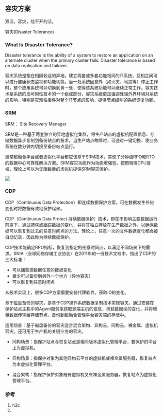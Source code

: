 ## 容灾方案

双活，容灾，绕不开的活。

容灾(Disaster Tolerance) 

### What Is Disaster Tolerance?

Disaster tolerance is the ability of a system to restore an application on an alternate cluster when the primary cluster fails. Disaster tolerance is based on data replication and failover.

容灾系统是指在相隔较远的异地，建立两套或多套功能相同的IT系统，互相之间可以进行健康状态监视和功能切换，当一处系统因意外（如火灾、地震等）停止工作时，整个应用系统可以切换到另一处，使得该系统功能可以继续正常工作。容灾技术是系统的高可用性技术的一个组成部分，容灾系统更加强调处理外界环境对系统的影响，特别是灾难性事件对整个IT节点的影响，提供节点级别的系统恢复功能。

### SRM

SRM： Site Recovery Manager 

SRM是一种基于两套独立的异地虚拟化集群，将生产站点的虚拟机配置信息、存储数据异步复制到备份站点的技术，当生产站点故障时，可通过一键切换，使业务系统在数分钟内切换至备份站点运行。

通常超融合平台或者虚拟化平台都应该基于SRM技术，实现了分钟级RPO和RTO的数据中心可靠性解决方案。SRM容灾功能作为功能增强包，按照物理CPU授权，理论上可以为无限数量的虚拟机提供SRM容灾保护。

![](https://image-1300760561.cos.ap-beijing.myqcloud.com/bgyq-blog/h3c-srm.jpg)

### CDP

CDP（Continuous Data Protection）即连续数据保护方案，可在数据发生任何变化时将数据有效地保护起来。

CDP（Continuous Data Protect 持续数据保护）技术，即在不影响主要数据运行前提下，通过捕获或跟踪数据的变化，并将其独立存放在生产数据之外，以确保数据可以恢复到过去的任意时间点的方法。理论上，任意一次的文件数据变化都会被自动记录，因此称为持续数据保护。

CDP技术能确定RPO指标，恢复到指定的任意时间点，以满足不同场景下的需求。SNIA（全球网络存储工业协会）在2011年的一份技术文档中，指出了CDP的三大标准：

* 可以捕获源数据任意的数据变化
* 至少可以备份到另外一个地方（异地容灾）
* 可以恢复到任意时间点

从技术实现上，很多CDP方案需要安装代理软件，获取IO的变化。

基于磁盘备份的容灾，是基于CDP操作系统数据复制技术实现容灾。通过安装在保护站点主机中的Agent服务来获取源端主机的信息，捕获数据块的变化，并将增量数据传输给存储节点，备份到超融合管理平台容灾端的存储中。

适用场景：基于磁盘备份的容灾适合混合架构、异构云、同构云、裸金属、虚拟机容灾。还可用于生产机的关键业务的容灾。

- 同构场景：指保护站点与恢复站点是相同版本虚拟化管理平台，要保护的平台上为虚拟机。

- 异构场景：指保护对象为其他异构云平台的虚拟机或裸金属服务器，恢复站点为本虚拟化管理平台。

- 混合架构：指保护保护对象既有虚拟机又有裸金属服务器，恢复站点为虚拟化管理平台。

### 参考

1. h3c
2. 